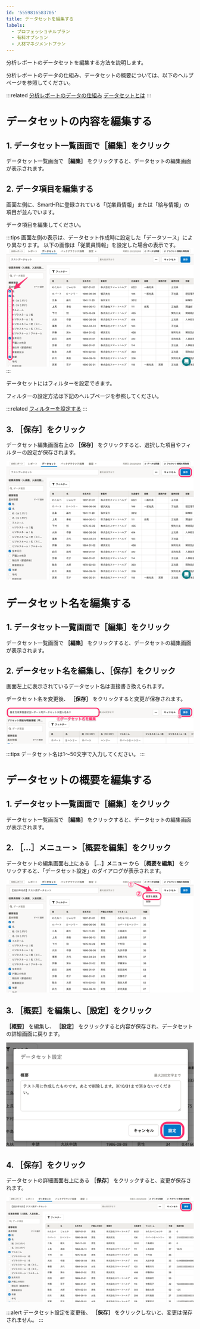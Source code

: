 ```yaml
---
id: '5559816583705'
title: データセットを編集する
labels:
  - プロフェッショナルプラン
  - 有料オプション
  - 人材マネジメントプラン
---
```

分析レポートのデータセットを編集する方法を説明します。

分析レポートのデータの仕組み、データセットの概要については、以下のヘルプページを参照してください。

:::related
[分析レポートのデータの仕組み](https://knowledge.smarthr.jp/hc/ja/articles/4411387763993)
[データセットとは](https://knowledge.smarthr.jp/hc/ja/articles/4411678184729)
:::

# データセットの内容を編集する

## 1\. データセット一覧画面で［編集］をクリック

データセット一覧画面で **［編集］** をクリックすると、データセットの編集画面が表示されます。

## 2\. データ項目を編集する

画面左側に、SmartHRに登録されている「従業員情報」または「給与情報」の項目が並んでいます。

データ項目を編集してください。

:::tips
画面左側の表示は、データセット作成時に設定した「データソース」により異なります。
以下の画像は「従業員情報」を設定した場合の表示です。
![](./__________.png)
:::

データセットにはフィルターを設定できます。

フィルターの設定方法は下記のヘルプページを参照してください。

:::related
[フィルターを設定する](https://knowledge.smarthr.jp/hc/ja/articles/360035221193)
:::

## 3\. ［保存］をクリック

データセット編集画面右上の **［保存］** をクリックすると、選択した項目やフィルターの設定が保存されます。

![](./______________.png)

# データセット名を編集する

## 1\. データセット一覧画面で［編集］をクリック

データセット一覧画面で **［編集］** をクリックすると、データセットの編集画面が表示されます。

## 2\. データセット名を編集し、［保存］をクリック

画面左上に表示されているデータセット名は直接書き換えられます。

データセット名を変更後、 **［保存］** をクリックすると変更が保存されます。

![](./dataset-name-edit.png)

:::tips
データセット名は1〜50文字で入力してください。
:::

# データセットの概要を編集する

## 1\. データセット一覧画面で［編集］をクリック

データセット一覧画面で **［編集］** をクリックすると、データセットの編集画面が表示されます。

## 2\. ［…］メニュー >［概要を編集］をクリック

データセットの編集画面右上にある **［…］メニュー**  から **［概要を編集］** をクリックすると、「データセット設定」のダイアログが表示されます。

![](./_______________________.png)

## 3\. ［概要］を編集し、［設定］をクリック

 **［概要］** を編集し、 **［設定］** をクリックすると内容が保存され、データセットの詳細画面に戻ります。

![](./__________2021-11-09_13_21_14.png)

## 4\. ［保存］をクリック

データセットの詳細画面右上にある **［保存］** をクリックすると、変更が保存されます。

![](./_________________.png)

:::alert
データセット設定を変更後、 **［保存］** をクリックしないと、変更は保存されません。
:::
